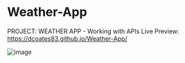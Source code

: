 # Weather-App
PROJECT: WEATHER APP - Working with APIs
Live Preview: https://dcoates83.github.io/Weather-App/

![image](https://user-images.githubusercontent.com/63134707/125170032-39f3e400-e16a-11eb-966d-f7ce7c129c6e.png)

